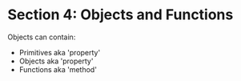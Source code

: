 # Section 4: Objects and Functions

Objects can contain:
  - Primitives aka 'property'
  - Objects aka 'property'
  - Functions aka 'method'
